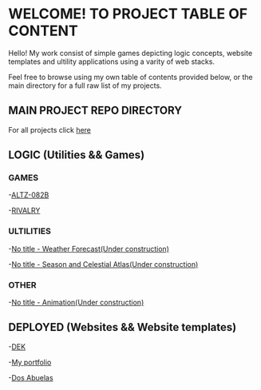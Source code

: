 # WELCOME! TO PROJECT TABLE OF CONTENT
Hello! My work consist of simple games depicting logic concepts, website templates and ultility applications using a varity of web stacks.

Feel free to browse using my own table of contents provided below, or the main directory for a full raw list of my projects.


## MAIN PROJECT REPO DIRECTORY
For all projects click [here](https://github.com/Alvarian?tab=repositories)

## LOGIC (Utilities && Games)

### GAMES
-[ALTZ-082B](https://github.com/Alvarian/static_env/tree/master/views/partials/ALTZ-082B)

-[RIVALRY](https://github.com/Alvarian/static_env/tree/master/views/partials/RIVALRY)

### ULTILITIES
-[No title - Weather Forecast(Under construction)](https://github.com/Alvarian/static_env/tree/master/views/partials/Vanilla_Forecast)

-[No title - Season and Celestial Atlas(Under construction)](https://github.com/Alvarian/static_env/tree/master/views/partials/PHAS.ET)

### OTHER
-[No title - Animation(Under construction)](https://github.com/Alvarian/static_env/tree/master/views/partials/nostalgic)

## DEPLOYED (Websites && Website templates)
-[DEK](https://github.com/Alvarian/DEK)

-[My portfolio](https://github.com/Alvarian/port)

-[Dos Abuelas](https://github.com/Alvarian/dosabuelas)
